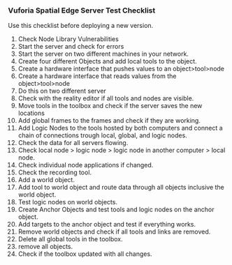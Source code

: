 ### Vuforia Spatial Edge Server Test Checklist
Use this checklist before deploying a new version.

1. Check Node Library Vulnerabilities 
2. Start the server and check for errors
3. Start the server on two different machines in your network.
4. Create four different Objects and add local tools to the object.
5. Create a hardware interface that pushes values to an object>tool>node
6. Create a hardware interface that reads values from the object>tool>node
7. Do this on two different server
8. Check with the reality editor if all tools and nodes are visible.
9. Move tools in the toolbox and check if the server saves the new locations
10. Add global frames to the frames and check if they are working.
11. Add Logic Nodes to the tools hosted by both computers and connect a chain of connections trough local, global, and logic nodes.
12. Check the data for all servers flowing.
13. Check local node > logic node > logic node in another computer > local node. 
13. Check individual node applications if changed.
14. Check the recording tool.
15. Add a world object.
16. Add tool to world object and route data through all objects inclusive the world object.
17. Test logic nodes on world objects.
18. Create Anchor Objects and test tools and logic nodes on the anchor object.
19. Add targets to the anchor object and test if everything works.
20. Remove world objects and check if all tools and links are removed.
21. Delete all global tools in the toolbox.
22. remove all objects.
23. Check if the toolbox updated with all changes.
